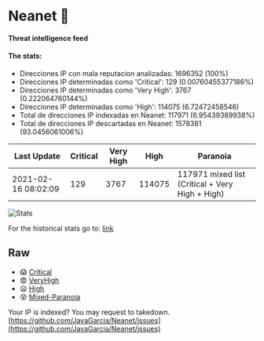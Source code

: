 # Neanet :hocho:
#### Threat intelligence feed
#### The stats:

- Direcciones IP con mala reputacion analizadas: 1696352 (100%)
- Direcciones IP determinadas como 'Critical':  129 (0.00760455377186%)
- Direcciones IP determinadas como 'Very High':  3767 (0.222064760144%)
- Direcciones IP determinadas como 'High':  114075 (6.72472458546)
- Total de direcciones IP indexadas en Neanet:  117971 (6.95439389938%)
- Total de direcciones IP descartadas en Neanet:  1578381 (93.0456061006%)

| Last Update | Critical | Very High | High | Paranoia |
| --- | --- | --- | --- | --- |
| 2021-02-16 08:02:09 | 129 | 3767 | 114075 | 117971 mixed list (Critical + Very High + High)|

![Stats](https://docs.google.com/spreadsheets/d/e/2PACX-1vSnaNMIXVabIpDJjufMlzH7poXnshF3mgd8Is1g9ytUEzVsP5my4Trn8f-xkoLLQ38xpL3HtmUexLo6/pubchart?oid=501124687&format=image)

For the historical stats go to: [link](/stats.csv)
## Raw
- :scream: [Critical](https://raw.githubusercontent.com/JavaGarcia/Neanet/master/blacklists/neanet_critical.txt)
- :fearful: [VeryHigh](https://raw.githubusercontent.com/JavaGarcia/Neanet/master/blacklists/neanet_veryHigh.txtt)
- :frowning: [High](https://raw.githubusercontent.com/JavaGarcia/Neanet/master/blacklists/neanet_high.txt)
- :dizzy_face: [Mixed-Paranoia](https://raw.githubusercontent.com/JavaGarcia/Neanet/master/blacklists/neanet_all.txt)


Your IP is indexed? You may request to takedown. [https://github.com/JavaGarcia/Neanet/issues](https://github.com/JavaGarcia/Neanet/issues)









































































































































































































































































































































































































































































































































































































































































































































































































































































































































































































































































































































































































































































































































































































































































































































































































































































































































































































































































































































































































































































































































































































































































































































































































































































































































































































































































































































































































































































































































































































































































































































































































































































































































































































































































































































































































































































































































































































































































































































































































































































































































































































































































































































































































